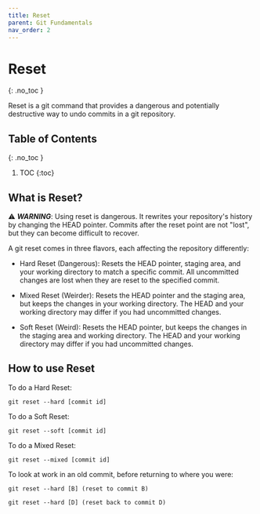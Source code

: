 ```yaml
---
title: Reset
parent: Git Fundamentals
nav_order: 2
---
```


<!-- prettier-ignore-start -->
# Reset
{: .no_toc }

Reset is a git command that provides a dangerous and potentially destructive way to undo commits in a git repository.

## Table of Contents
{: .no_toc }

1. TOC
{:toc}

<!-- prettier-ignore-end -->


## What is Reset?
⚠️ ***WARNING***: Using reset is dangerous. It rewrites your repository's history by changing the HEAD pointer. Commits after the reset point are not "lost", but they can become difficult to recover.

A git reset comes in three flavors, each affecting the repository differently:
- Hard Reset (Dangerous): Resets the HEAD pointer, staging area, and your working directory to match a specific commit. All uncommitted changes are lost when they are reset to the specified commit.

- Mixed Reset (Weirder): Resets the HEAD pointer and the staging area, but keeps the changes in your working directory. The HEAD and your working directory may differ if you had uncommitted changes.

- Soft Reset (Weird): Resets the HEAD pointer, but keeps the changes in the staging area and working directory. The HEAD and your working directory may differ if you had uncommitted changes.


## How to use Reset

To do a Hard Reset: 
```
git reset --hard [commit id]
```


To do a Soft Reset: 
```
git reset --soft [commit id]
```


To do a Mixed Reset: 
```
git reset --mixed [commit id]
```

To look at work in an old commit, before returning to where you were:
```
git reset --hard [B] (reset to commit B)

git reset --hard [D] (reset back to commit D)
```